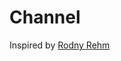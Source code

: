 # Channel

Inspired by [Rodny Rehm](https://blog.rodneyrehm.de/archives/38-You-may-not-need-localtunnel-or-ngrok.html)
